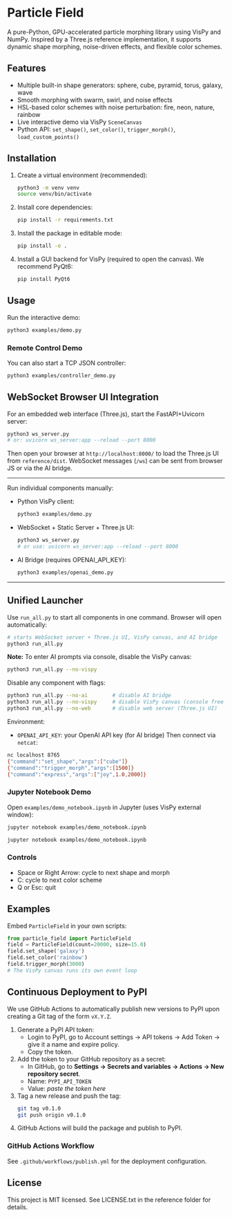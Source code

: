 # Particle Field

A pure-Python, GPU-accelerated particle morphing library using VisPy and NumPy. Inspired by a Three.js reference implementation, it supports dynamic shape morphing, noise-driven effects, and flexible color schemes.

## Features
- Multiple built-in shape generators: sphere, cube, pyramid, torus, galaxy, wave
- Smooth morphing with swarm, swirl, and noise effects
- HSL-based color schemes with noise perturbation: fire, neon, nature, rainbow
- Live interactive demo via VisPy `SceneCanvas`
- Python API: `set_shape()`, `set_color()`, `trigger_morph()`, `load_custom_points()`

## Installation
1. Create a virtual environment (recommended):
   ```bash
   python3 -m venv venv
   source venv/bin/activate
   ```
2. Install core dependencies:
   ```bash
   pip install -r requirements.txt
   ```
3. Install the package in editable mode:
   ```bash
   pip install -e .
   ```
4. Install a GUI backend for VisPy (required to open the canvas). We recommend PyQt6:
   ```bash
   pip install PyQt6
   ```

## Usage
Run the interactive demo:
```bash
python3 examples/demo.py
```

### Remote Control Demo
You can also start a TCP JSON controller:
```bash
python3 examples/controller_demo.py
```

## WebSocket Browser UI Integration
For an embedded web interface (Three.js), start the FastAPI+Uvicorn server:
```bash
python3 ws_server.py
# or: uvicorn ws_server:app --reload --port 8000
```
Then open your browser at `http://localhost:8000/` to load the Three.js UI from `reference/dist`.
WebSocket messages (`/ws`) can be sent from browser JS or via the AI bridge.

---
Run individual components manually:
  * Python VisPy client:
    ```bash
    python3 examples/demo.py
    ```
  * WebSocket + Static Server + Three.js UI:
    ```bash
    python3 ws_server.py
    # or use: uvicorn ws_server:app --reload --port 8000
    ```
  * AI Bridge (requires OPENAI_API_KEY):
    ```bash
    python3 examples/openai_demo.py
    ```
---

## Unified Launcher
Use `run_all.py` to start all components in one command. Browser will open automatically:
```bash
# starts WebSocket server + Three.js UI, VisPy canvas, and AI bridge
python3 run_all.py
```
**Note:** To enter AI prompts via console, disable the VisPy canvas:
```bash
python3 run_all.py --no-vispy
```
Disable any component with flags:
```bash
python3 run_all.py --no-ai        # disable AI bridge
python3 run_all.py --no-vispy     # disable VisPy canvas (console free for AI)
python3 run_all.py --no-web       # disable web server (Three.js UI)
```
Environment:
- `OPENAI_API_KEY`: your OpenAI API key (for AI bridge)
Then connect via `netcat`:
```bash
nc localhost 8765
{"command":"set_shape","args":["cube"]}
{"command":"trigger_morph","args":[1500]}
{"command":"express","args":["joy",1.0,2000]}
```

### Jupyter Notebook Demo
Open `examples/demo_notebook.ipynb` in Jupyter (uses VisPy external window):
```bash
jupyter notebook examples/demo_notebook.ipynb
```

```bash
jupyter notebook examples/demo_notebook.ipynb
```

### Controls
- Space or Right Arrow: cycle to next shape and morph
- C: cycle to next color scheme
- Q or Esc: quit

## Examples
Embed `ParticleField` in your own scripts:
```python
from particle_field import ParticleField
field = ParticleField(count=20000, size=15.0)
field.set_shape('galaxy')
field.set_color('rainbow')
field.trigger_morph(3000)
# The VisPy canvas runs its own event loop
```

## Continuous Deployment to PyPI

We use GitHub Actions to automatically publish new versions to PyPI upon creating a Git tag of the form `vX.Y.Z`.

1. Generate a PyPI API token:
   - Login to PyPI, go to Account settings → API tokens → Add Token → give it a name and expire policy.
   - Copy the token.
2. Add the token to your GitHub repository as a secret:
   - In GitHub, go to **Settings → Secrets and variables → Actions → New repository secret**.
   - Name: `PYPI_API_TOKEN`
   - Value: *paste the token here*
3. Tag a new release and push the tag:
   ```bash
   git tag v0.1.0
   git push origin v0.1.0
   ```
4. GitHub Actions will build the package and publish to PyPI.

### GitHub Actions Workflow
See `.github/workflows/publish.yml` for the deployment configuration.

## License
This project is MIT licensed. See LICENSE.txt in the reference folder for details.